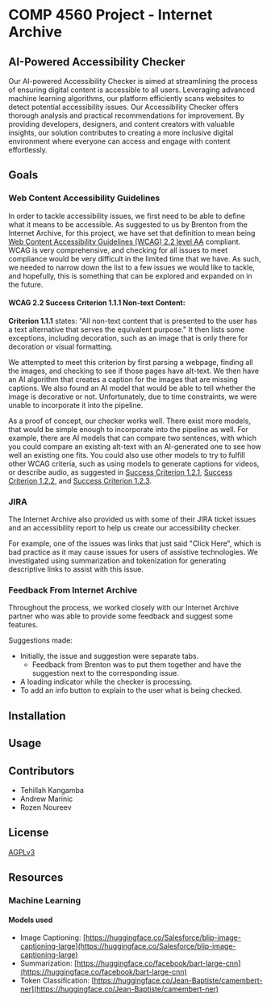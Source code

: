 # COMP 4560 Project - Internet Archive

## AI-Powered Accessibility Checker

Our AI-powered Accessibility Checker is aimed at streamlining the process of ensuring digital content is accessible to all users. Leveraging advanced machine learning algorithms, our platform efficiently scans websites to detect potential accessibility issues. Our Accessibility Checker offers thorough analysis and practical recommendations for improvement. By providing developers, designers, and content creators with valuable insights, our solution contributes to creating a more inclusive digital environment where everyone can access and engage with content effortlessly. 

## Goals

### Web Content Accessibility Guidelines

In order to tackle accessibility issues, we first need to be able to define what it means to be accessible. As suggested to us by Brenton from the Internet Archive, for this project, we have set that definition to mean being [Web Content Accessibility Guidelines (WCAG) 2.2 level AA][1] compliant. WCAG is very comprehensive, and checking for all issues to meet compliance would be very difficult in the limited time that we have. As such, we needed to narrow down the list to a few issues we would like to tackle, and hopefully, this is something that can be explored and expanded on in the future.

#### WCAG 2.2 Success Criterion 1.1.1 Non-text Content:

**Criterion 1.1.1** states: "All non-text content that is presented to the user has a text alternative that serves the equivalent purpose." It then lists some exceptions, including decoration, such as an image that is only there for decoration or visual formatting. 

We attempted to meet this criterion by first parsing a webpage, finding all the images, and checking to see if those pages have alt-text. We then have an AI algorithm that creates a caption for the images that are missing captions. We also found an AI model that would be able to tell whether the image is decorative or not. Unfortunately, due to time constraints, we were unable to incorporate it into the pipeline.  

As a proof of concept, our checker works well. There exist more models, that would be simple enough to incorporate into the pipeline as well. For example, there are AI models that can compare two sentences, with which you could compare an existing alt-text with an AI-generated one to see how well an existing one fits. You could also use other models to try to fulfill other WCAG criteria, such as using models to generate captions for videos, or describe audio, as suggested in [Success Criterion 1.2.1][2], [Success Criterion 1.2.2][3], and [Success Criterion 1.2.3][4].

### JIRA

The Internet Archive also provided us with some of their JIRA ticket issues and an accessibility report to help us create our accessibility checker. 

For example, one of the issues was links that just said "Click Here", which is bad practice as it may cause issues for users of assistive technologies. We investigated using summarization and tokenization for generating descriptive links to assist with this issue.

### Feedback From Internet Archive

Throughout the process, we worked closely with our Internet Archive partner who was able to provide some feedback and suggest some features. 

Suggestions made:

- Initially, the issue and suggestion were separate tabs.
    - Feedback from Brenton was to put them together and have the suggestion next to the corresponding issue.
- A loading indicator while the checker is processing.
- To add an info button to explain to the user what is being checked.

## Installation



## Usage


## Contributors

- Tehillah Kangamba
- Andrew Marinic
- Rozen Noureev

## License

[AGPLv3](https://choosealicense.com/licenses/agpl-3.0/)

## Resources

[1]: https://www.w3.org/TR/WCAG22/
[2]: https://www.w3.org/TR/WCAG22/#audio-only-and-video-only-prerecorded
[3]: https://www.w3.org/TR/WCAG22/#captions-prerecorded
[4]: https://www.w3.org/TR/WCAG22/#audio-description-or-media-alternative-prerecorded

### Machine Learning

#### Models used

- Image Captioning: [https://huggingface.co/Salesforce/blip-image-captioning-large](https://huggingface.co/Salesforce/blip-image-captioning-large)
- Summarization: [https://huggingface.co/facebook/bart-large-cnn](https://huggingface.co/facebook/bart-large-cnn)
- Token Classification: [https://huggingface.co/Jean-Baptiste/camembert-ner](https://huggingface.co/Jean-Baptiste/camembert-ner)
